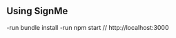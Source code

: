 ## Using SignMe
-run bundle install 
-run npm start 
// http://localhost:3000
<!-- https://developer.mozilla.org/en-US/docs/Web/JavaScript/Reference/Operators/Spread_syntax -->